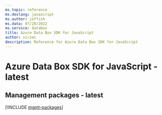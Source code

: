 ```yaml
---
ms.topic: reference
ms.devlang: javascript
ms.author: jeffish
ms.data: 07/20/2022
ms.service: databox
title: Azure Data Box SDK for JavaScript
author: xirzec
description: Reference for Azure Data Box SDK for JavaScript
---
```

# Azure Data Box SDK for JavaScript - latest

## Management packages - latest
[!INCLUDE [mgmt-packages](data-box-mgmt-index.md)]
